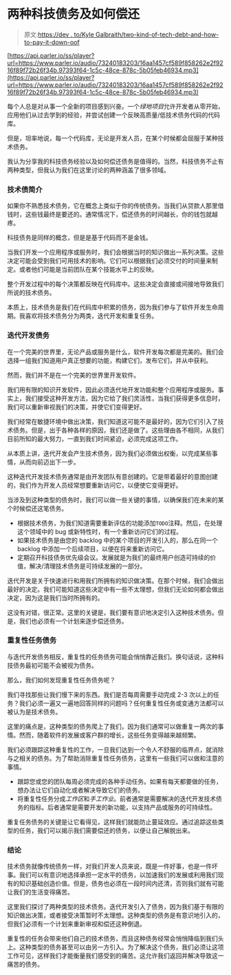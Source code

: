 # 两种科技债务及如何偿还

> 原文:[https://dev . to/Kyle Galbraith/two-kind-of-tech-debt-and-how-to-pay-it-down-oof](https://dev.to/kylegalbraith/two-kinds-of-tech-debt-and-how-to-pay-it-down-oof)

[https://api.parler.io/ss/player?url=https://www.parler.io/audio/73240183203/16aa1457cf589f858262e2f9216f89f72b26f34b.97393f64-1c5c-48ce-878c-5b05feb46934.mp3](https://api.parler.io/ss/player?url=https://www.parler.io/audio/73240183203/16aa1457cf589f858262e2f9216f89f72b26f34b.97393f64-1c5c-48ce-878c-5b05feb46934.mp3)

每个人总是对从事一个全新的项目感到兴奋。一个*绿地项目*允许开发者从零开始，应用他们从过去学到的经验，并尝试创建一个反映高质量/低技术债务代码的代码库。

但是，坦率地说，每一个代码库，无论是开发人员，在某个时候都会屈服于某种技术债务。

我认为分享我的科技债务经验以及如何偿还债务是值得的。当然，科技债务不止有两种类型，但我认为我们在这里讨论的两种涵盖了很多领域。

### 技术债简介

如果你不熟悉技术债务，它在概念上类似于你的传统债务。当我们从贷款人那里借钱时，这些钱最终是要还的。通常情况下，偿还债务的时间越长，你的钱包就越疼。

科技债务是同样的概念，但是是基于代码而不是金钱。

当我们开发一个应用程序或服务时，我们会根据当时的知识做出一系列决策。这些决定可能会受到我们可用技术的影响。它们可以根据我们必须交付的时间量来制定。或者他们可能是当前团队在某个技能水平上的反映。

整个开发过程中的每个决策都反映在代码库中。这些决定会直接或间接地导致我们所说的技术债务。

本质上，技术债务是我们在代码库中积累的债务，因为我们参与了软件开发生命周期。我喜欢将技术债务分为两类，迭代开发和重复任务。

### 迭代开发债务

在一个完美的世界里，无论产品或服务是什么，软件开发每次都是完美的。我们会选择一组我们知道用户真正想要的功能，构建它们，发布它们，并从中获利。

然而，我们并不是在一个完美的世界里开发软件。

我们用有限的知识开发软件，因此必须迭代地开发功能和整个应用程序或服务。事实上，我们接受这种开发方法，因为它给了我们灵活性，当我们获得更多信息时，我们可以重新审视我们的决策，并使它们变得更好。

我们经常在敏捷环境中做出决策，我们知道这可能不是最好的，因为它们引入了技术债务。但是，出于各种各样的原因，我们还是做了。这些理由各不相同，从我们目前所知的最大努力，一直到我们时间紧迫，必须完成这项工作。

从本质上讲，迭代开发会产生技术债务，因为我们必须做出权衡，以完成某些事情，从而向前迈出下一步。

这种迭代开发技术债务通常是由开发团队有意创建的。它是带着最好的意图创建的，我们作为开发人员经常想要重新访问它，以便使它变得更好。

当涉及到这种类型的债务时，我们可以做一些关键的事情，以确保我们在未来的某个时候偿还这笔债务。

*   根据技术债务，为我们知道需要重新评估的功能添加`TODO`注释。然后，在处理这个领域中的 bug 或新特性时，有一个重新访问它们的过程。
*   如果技术债务是由您的 backlog 中的某个项目的开发引入的，那么在同一个 backlog 中添加一个后续项目，以便在将来重新访问它。
*   定期召开科技债务优先级会议。发展就是为我们的最终用户创造可持续的价值，解决/清理技术债务是可持续发展的一部分。

迭代开发是关于快速进行和用我们所拥有的知识做决策。在那个时候，我们会做出最好的决定。我们可能知道这些决定中有一些不太理想，但我们无论如何都会做出决定，因为这是我们当时所拥有的。

这没有对错，很正常。这里的关键是，我们要有意识地决定引入这种技术债务。但是，我们也必须有一个计划来逐步偿还债务。

### 重复性任务债务

与迭代开发债务相反，重复性的任务债务可能会悄悄靠近我们。换句话说，这种科技债务最初可能不会被视为债务。

那么，我们如何发现重复性任务债务呢？

我们寻找那些让我们慢下来的东西。我们是否每周需要手动完成 2-3 次以上的任务？我们必须一遍又一遍地回答同样的问题吗？任何重复性任务或变通方法都可以被认为是技术债务。

这里的痛点是，这种类型的债务爬上了我们，因为我们通常可以做重复一两次的事情。然而，随着软件的发展或客户群的增长，这些任务变得越来越频繁。

我们必须跟踪这种重复性的工作，一旦我们达到一个令人不舒服的临界点，就消除与之相关的债务。为了帮助消除重复性任务债务，这里有一些我们可以做和注意的事情。

*   跟踪您或您的团队每周必须完成的各种手动任务。如果有每天都要做的任务，想办法让它们自动化或者解决导致它们的债务。
*   将重复性任务分成*工作区*和*手工作业*。前者通常是需要解决的迭代开发技术债务的指标。后者通常是需要开发的新功能，以支持产品或服务的可持续性。

重复任务债务的关键是让它看得见，这样我们就能防止蔓延效应。通过追踪这些类型的任务，我们可以揭示我们需要偿还的债务，以便让自己解脱出来。

### 结论

技术债务就像传统债务一样，对我们开发人员来说，既是一件好事，也是一件坏事。我们可以有意识地选择承担一定水平的债务，以加速我们的发展或利用我们现有的知识基础创造价值。但是，债务也必须在一段时间内还清，否则我们就有可能让我们的生活变得痛苦。

这里我们探讨了两种类型的技术债务。迭代开发引入了债务，因为我们基于有限的知识做出决策，或者接受决策暂时不太理想。这种类型的债务是有意识地引入的，但我们必须有一个计划来重新审视和偿还这种倒退。

重复性的任务会带来他们自己的技术债务，而且这种债务经常会悄悄降临到我们头上。这种类型的债务甚至可以由另一方引入。为了解决这个债务，我们必须让这项工作可见，这样我们才能衡量我们感受到的痛苦。这允许我们返回并解决导致这一痛苦的债务。